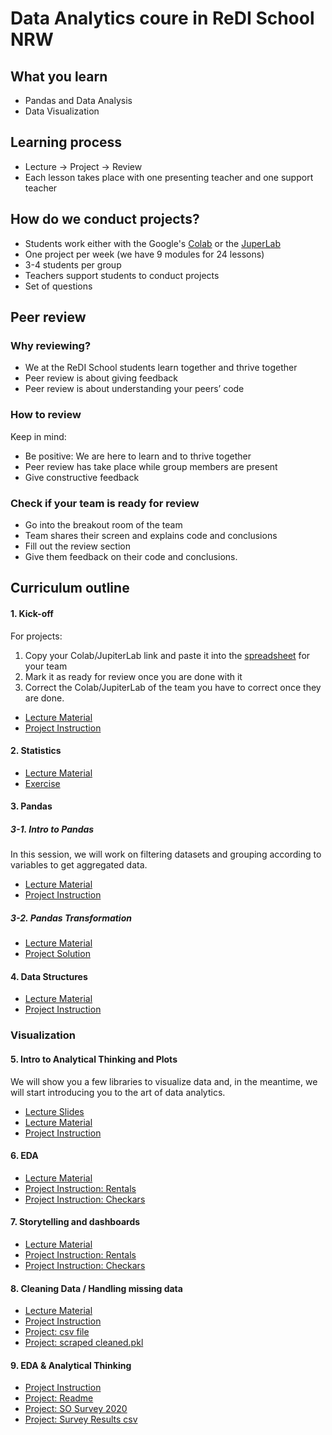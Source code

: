 
# Data Analytics coure in ReDI School NRW

## What you learn
- Pandas and Data Analysis
- Data Visualization

## Learning process
- Lecture -> Project -> Review
- Each lesson takes place with one presenting teacher and one support teacher

## How do we conduct projects?
- Students work either with the Google's [Colab](https://colab.research.google.com/) or the [JuperLab](https://hub.gke2.mybinder.org/user/jupyterlab-jupyterlab-demo-eoawtdbj/lab/tree/demo)
- One project per week (we have 9 modules for 24 lessons)
- 3-4 students per group
- Teachers support students to conduct projects
- Set of questions

## Peer review
### Why reviewing?
- We at the ReDI School students learn together and thrive together
- Peer review is about giving feedback
- Peer review is about understanding your peers’ code

### How to review
Keep in mind:
- Be positive: We are here to learn and to thrive together
- Peer review has take place while group members are present
- Give constructive feedback

### Check if your team is ready for review
- Go into the breakout room of the team
- Team shares their screen and explains code and conclusions
- Fill out the review section
- Give them feedback on their code and conclusions.

## Curriculum outline
#### 1. Kick-off
For projects:
1. Copy your Colab/JupiterLab link and paste it into the [spreadsheet](https://docs.google.com/spreadsheets/d/19BwCGNIUWks-qOdsjNDo9BIoddVXo0Ps/edit?usp=sharing&ouid=104114812937905751764&rtpof=true&sd=true) for your team
2. Mark it as ready for review once you are done with it
3. Correct the Colab/JupiterLab of the team you have to correct once they are done.
- [Lecture Material](/1_Kick_Off_Lecture.ipynb)
- [Project Instruction](/1_Kick_Off_Project.ipynb)

#### 2. Statistics
- [Lecture Material](/2_Statistics.ipynb)
- [Exercise](/2_Statistics.ipynb)

#### 3. Pandas
##### 3-1. Intro to Pandas
In this session, we will work on filtering datasets and grouping according to variables to get aggregated data.
- [Lecture Material](/3_1_Lecture_Intro_to_Pandas.ipynb)
- [Project Instruction](3_Pandas_Project.ipynb)

##### 3-2. Pandas Transformation
- [Lecture Material](/3_2_Lecture_Pandas_Transformations.ipynb)
- [Project Solution](/3_Pandas_Project_Solutions.ipynb)

#### 4. Data Structures
- [Lecture Material](/4_Data_Structures_Lecture_w_Solutions.ipynb)
- [Project Instruction](/4_Data_Structures_Project.ipynb)

### Visualization

#### 5. Intro to Analytical Thinking and Plots
We will show you a few libraries to visualize data and, in the meantime, we will start introducing you to the art of data analytics.
- [Lecture Slides](https://github.com/ReDI-School/nrw-data-analytics/blob/151f4008e78778a40af77039d465c33cc14a0148/5_Lecture%20Slides%20%E2%80%94Intro%20to%20Analytical%20Thinking%20&%20Plotting.pptx)
- [Lecture Material](https://github.com/ReDI-School/nrw-data-analytics/blob/e05558baa9bcbb909c2bfc028fe388bb94beb81f/5_Lecture%20Notebook%20-%20Intro%20to%20Analytical%20Thinking%20%26%20Plotting.ipynb)
- [Project Instruction](/5_Lecture_—_Introduction_to_analytical_thinking.ipynb)

#### 6. EDA
- [Lecture Material](https://github.com/ReDI-School/nrw-data-analytics/blob/main/6_Lecture_More_Plots_and_intro_to_EDA_edited.ipynb)
- [Project Instruction: Rentals](/6_EDA_&_Plotting_Project_RENTALS.ipynb)
- [Project Instruction: Checkars](/6_EDA_&_Plotting_Project_CHECKARS.ipynb)

#### 7. Storytelling and dashboards
- [Lecture Material](/7_Storytelling_&_dashboards_Lecture.ipynb)
- [Project Instruction: Rentals](/7_Project_RENTALS.ipynb)
- [Project Instruction: Checkars](/7_Project_CHECKARS.ipynb)

#### 8. Cleaning Data / Handling missing data
- [Lecture Material](https://github.com/ReDI-School/nrw-data-analytics/blob/75f3e72ed2bac27d6c9a0dcaa11cb7172d0e22d8/8_Data_Cleaning_&_Missing_Values_Class.ipynb)
- [Project Instruction](https://github.com/ReDI-School/nrw-data-analytics/blob/75f3e72ed2bac27d6c9a0dcaa11cb7172d0e22d8/8_Data_Cleaning_&_Missing_Values_Project.ipynb)
- [Project: csv file](https://github.com/ReDI-School/nrw-data-analytics/blob/41603cd6b957ba179f2cd53dd24b8040cd29f631/8_berlin_housing_with_scraped%20-%20berlin_housing_with_scraped.csv)
- [Project: scraped cleaned.pkl](/8_berlin_housing_with_scraped_class_cleaned.pkl)

#### 9. EDA & Analytical Thinking
- [Project Instruction](/9_Stackoverflow_Analytical_Thinking.ipynb)
- [Project: Readme](/9_README_2020.txt)
- [Project: SO Survey 2020](/9_so_survey_2020.pdf)
- [Project: Survey Results csv](https://github.com/ReDI-School/nrw-data-analytics/blob/755db0ff3ea7dd5befdfca3eaa8741b8ad996e50/9_survey_results_schema%20-%20survey_results_schema.csv)
